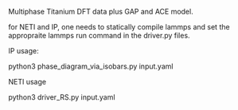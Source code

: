Multiphase Titanium DFT data plus GAP and ACE model.



for NETI and IP, one needs to statically compile lammps and set the appropraite lammps run command in the driver.py files.

IP usage:

python3 phase_diagram_via_isobars.py input.yaml

NETI usage

python3 driver_RS.py input.yaml


